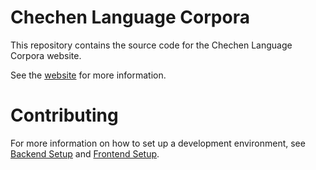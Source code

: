 # Chechen Language Corpora

This repository contains the source code for the Chechen Language Corpora website.

See the [website](https://corpora.dosham.info/) for more information.

# Contributing
For more information on how to set up a development environment, see [Backend Setup](backend/README.md) and [Frontend Setup](frontend/README.md).
